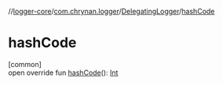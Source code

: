 //[logger-core](../../../index.md)/[com.chrynan.logger](../index.md)/[DelegatingLogger](index.md)/[hashCode](hash-code.md)

# hashCode

[common]\
open override fun [hashCode](hash-code.md)(): [Int](https://kotlinlang.org/api/latest/jvm/stdlib/kotlin/-int/index.html)
